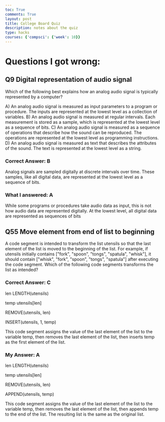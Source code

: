 ```yaml
---
toc: True
comments: True
layout: post
title: College Board Quiz
description: notes about the quiz
type: hacks
courses: {'compsci': {'week': 10}}
---
```


# Questions I got wrong:

## Q9 Digital representation of audio signal

Which of the following best explains how an analog audio signal is typically represented by a computer?

A) An analog audio signal is measured as input parameters to a program or procedure. The inputs are represented at the lowest level as a collection of variables.
B) An analog audio signal is measured at regular intervals. Each measurement is stored as a sample, which is represented at the lowest level as a sequence of bits.
C) An analog audio signal is measured as a sequence of operations that describe how the sound can be reproduced. The operations are represented at the lowest level as programming instructions.
D) An analog audio signal is measured as text that describes the attributes of the sound. The text is represented at the lowest level as a string.


### Correct Answer: B

Analog signals are sampled digitally at discrete intervals over time. These samples, like all digital data, are represented at the lowest level as a sequence of bits.

### What I answered: A 

While some programs or procedures take audio data as input, this is not how audio data are represented digitally. At the lowest level, all digital data are represented as sequences of bits

## Q55 Move element from end of list to beginning

A code segment is intended to transform the list utensils so that the last element of the list is moved to the beginning of the list.
For example, if utensils initially contains ["fork", "spoon", "tongs", "spatula", "whisk"], it should contain ["whisk", "fork", "spoon", "tongs", "spatula"] after executing the code segment.
Which of the following code segments transforms the list as intended?

### Correct Answer: C

len 
 LENGTH(utensils)

temp 
 utensils[len]

REMOVE(utensils, len)

INSERT(utensils, 1, temp)

This code segment assigns the value of the last element of the list to the variable temp, then removes the last element of the list, then inserts temp as the first element of the list.

### My Answer: A

len 
 LENGTH(utensils)

temp 
 utensils[len]

REMOVE(utensils, len)

APPEND(utensils, temp)

This code segment assigns the value of the last element of the list to the variable temp, then removes the last element of the list, then appends temp to the end of the list. The resulting list is the same as the original list.
